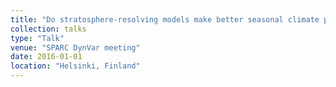 ```yaml
---
title: "Do stratosphere-resolving models make better seasonal climate predictions in boreal winter?"
collection: talks
type: "Talk"
venue: "SPARC DynVar meeting"
date: 2016-01-01
location: "Helsinki, Finland"
---
```

